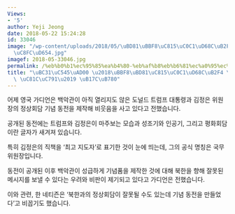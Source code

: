 ```yaml
---
Views:
- '5'
author: Yeji Jeong
date: 2018-05-22 15:24:28
id: 33046
image: "/wp-content/uploads/2018/05/\uBD81\uBBF8\uC815\uC0C1\uD68C\uB2F4\uAE30\uB150\
  \uC8FC\uD654.jpg"
imagef: 2018-05-33046.jpg
permalink: /%eb%b0%b1%ec%95%85%ea%b4%80-%eb%af%b8%eb%b6%81%ec%a0%95%ec%83%81%ed%9a%8c%eb%8b%b4-%eb%8f%99%ec%a0%84-%ec%a0%9c%ec%9e%91-%eb%85%bc%eb%9e%80/
title: "\uBC31\uC545\uAD00 \u2018\uBBF8\uBD81\uC815\uC0C1\uD68C\uB2F4 \uB3D9\uC804\
  \ \uC81C\uC791\u2019 \uB17C\uB780"
---
```


어제 영국 가디언은 백악관이 아직 열리지도 않은 도널드 트럼프 대통령과 김정은 위원장의 정상회담 기념 동전을 제작해 비웃음을 사고 있다고 전했습니다.

공개된 동전에는 트럼프와 김정은이 마주보는 모습과 성조기와 인공기, 그리고 평화회담이란 글자가 새겨져 있습니다.

특히 김정은의 직책을 ‘최고 지도자’로 표기한 것이 눈에 띄는데, 그의 공식 명칭은 국무위원장입니다.

동전이 공개된 이후 백악관이 성급하게 기념품을 제작한 것에 대해 북한을 향해 잘못된 메시지를 보낼 수 있다는 우려와 비판이 제기되고 있다고 가디언은 전했습니다.

이와 관련, 한 네티즌은 ‘북한과의 정상회담이 잘못될 수도 있는데 기념 동전을 만들었다’고 비꼽기도 했습니다.